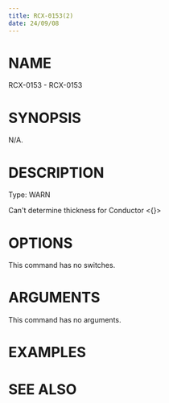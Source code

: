 ```yaml
---
title: RCX-0153(2)
date: 24/09/08
---
```


# NAME

RCX-0153 - RCX-0153

# SYNOPSIS

N/A.

# DESCRIPTION

Type: WARN

Can't determine thickness for Conductor <{}>

# OPTIONS

This command has no switches.

# ARGUMENTS

This command has no arguments.

# EXAMPLES

# SEE ALSO
